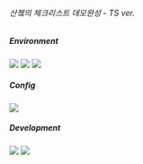 ###### 산쳌의 체크리스트 데모완성 - TS ver.

 
 ##### Environment
 <img src="https://img.shields.io/badge/visualstudiocode-007ACC?style=for-the-badge&logo=visualstudiocode&logoColor=white"> <img src="https://img.shields.io/badge/github-181717?style=for-the-badge&logo=github&logoColor=white"> <img src="https://img.shields.io/badge/git-F05032?style=for-the-badge&logo=git&logoColor=white">
 
 ##### Config
 <img src="https://img.shields.io/badge/npm-CB3837?style=for-the-badge&logo=npm&logoColor=white">
 
 ##### Development
   <img src="https://img.shields.io/badge/typescript-3178C6?style=for-the-badge&logo=typescript&logoColor=black">  <img src="https://img.shields.io/badge/react-61DAFB?style=for-the-badge&logo=react&logoColor=black">  
